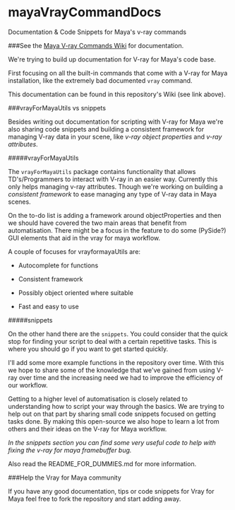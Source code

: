mayaVrayCommandDocs
===================

Documentation & Code Snippets for Maya's v-ray commands

###See the [Maya V-ray Commands Wiki](https://github.com/BigRoy/mayaVrayCommandDocs/wiki) for documentation.

We're trying to build up documentation for V-ray for Maya's code base. 

First focusing on all the built-in commands that come with a V-ray for Maya installation, like the extremely bad documented `vray` command.

This documentation can be found in this repository's Wiki (see link above).


###vrayForMayaUtils vs snippets

Besides writing out documentation for scripting with V-ray for Maya we're also sharing code snippets and building a
consistent framework for managing V-ray data in your scene, like *v-ray object properties* and *v-ray attributes*.


#####vrayForMayaUtils

The `vrayForMayaUtils` package contains functionality that allows TD's/Programmers to interact with V-ray in an
easier way. Currently this only helps managing v-ray attributes. Though we're working on building a _consistent
framework_ to ease managing any type of V-ray data in Maya scenes.

On the to-do list is adding a framework around objectProperties and then we should have covered the two
main areas that benefit from automatisation. There might be a focus in the feature to do some (PySide?) GUI elements
that aid in the vray for maya workflow.

A couple of focuses for vrayformayaUtils are:

- Autocomplete for functions

- Consistent framework

- Possibly object oriented where suitable

- Fast and easy to use


#####snippets

On the other hand there are the `snippets`. You could consider that the quick stop for finding your script to deal with
a certain repetitive tasks. This is where you should go if you want to get started quickly.

I'll add some more example functions in the repository over time. With this we hope to share some of the knowledge that we've gained from using V-ray over time and the increasing need we had to improve the efficiency of our workflow.

Getting to a higher level of automatisation is closely related to understanding how to script your way through the basics. We are trying to help out on that part by sharing small code snippets focused on getting tasks done. By making this open-source we also hope to learn a lot from others and their ideas on the V-ray for Maya workflow.

*In the snippets section you can find some very useful code to help with fixing the v-ray for maya framebuffer bug.*

Also read the README_FOR_DUMMIES.md for more information.


###Help the Vray for Maya community

If you have any good documentation, tips or code snippets for Vray for Maya feel free to fork the repository and start adding away.

